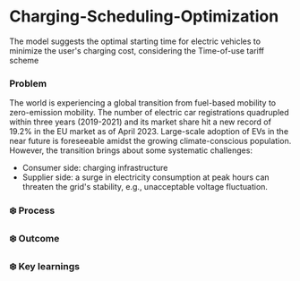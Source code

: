 # Charging-Scheduling-Optimization
The model suggests the optimal starting time for electric vehicles to minimize the user's charging cost, considering the Time-of-use tariff scheme
###  Problem
The world is experiencing a global transition from fuel-based mobility to zero-emission mobility. The number of electric car registrations quadrupled within three years (2019-2021) and its market share hit a new record of 19.2% in the EU market as of April 2023. Large-scale adoption of EVs in the near future is foreseeable amidst the growing climate-conscious population. However, the transition brings about some systematic challenges:
- Consumer side: charging infrastructure
- Supplier side: a surge in electricity consumption at peak hours can threaten the grid's stability, e.g., unacceptable voltage fluctuation.

### ❄️ Process

### ❄️ Outcome

### ❄️ Key learnings

